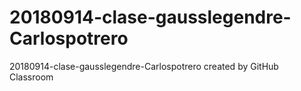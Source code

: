 # 20180914-clase-gausslegendre-Carlospotrero
20180914-clase-gausslegendre-Carlospotrero created by GitHub Classroom
